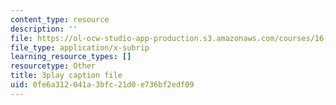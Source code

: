 ```yaml
---
content_type: resource
description: ''
file: https://ol-ocw-studio-app-production.s3.amazonaws.com/courses/16-687-private-pilot-ground-school-january-iap-2019/0fe6a312041a3bfc21d0e736bf2edf09_Nts_8ZLIxwo.srt
file_type: application/x-subrip
learning_resource_types: []
resourcetype: Other
title: 3play caption file
uid: 0fe6a312-041a-3bfc-21d0-e736bf2edf09
---
```

